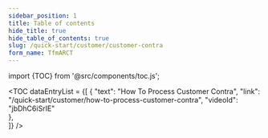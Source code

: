 ```yaml
---
sidebar_position: 1
title: Table of contents
hide_title: true 
hide_table_of_contents: true
slug: /quick-start/customer/customer-contra 
form_name: TfmARCT
---
```


import {TOC} from '@src/components/toc.js';

<TOC
dataEntryList = {[
{
  "text": "How To Process Customer Contra", 
  "link": "/quick-start/customer/how-to-process-customer-contra",
  "videoId": "jbDhC6iSrIE"  
},   
]}
/>
